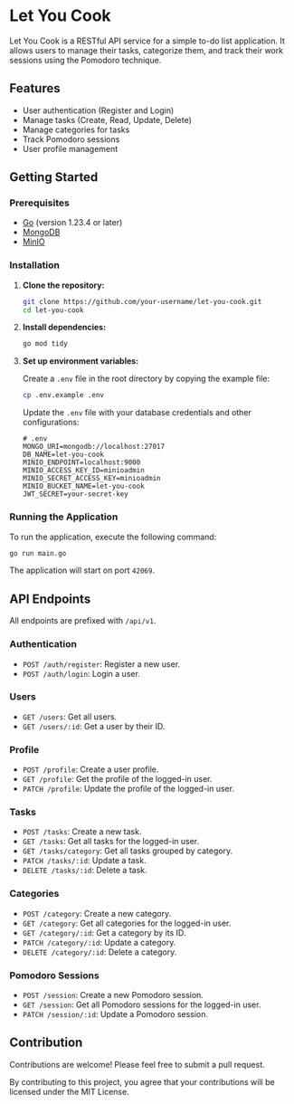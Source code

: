 # Let You Cook

Let You Cook is a RESTful API service for a simple to-do list application. It allows users to manage their tasks, categorize them, and track their work sessions using the Pomodoro technique.

## Features

- User authentication (Register and Login)
- Manage tasks (Create, Read, Update, Delete)
- Manage categories for tasks
- Track Pomodoro sessions
- User profile management

## Getting Started

### Prerequisites

- [Go](https://golang.org/) (version 1.23.4 or later)
- [MongoDB](https://www.mongodb.com/)
- [MinIO](https://min.io/)

### Installation

1.  **Clone the repository:**

    ```bash
    git clone https://github.com/your-username/let-you-cook.git
    cd let-you-cook
    ```

2.  **Install dependencies:**

    ```bash
    go mod tidy
    ```

3.  **Set up environment variables:**

    Create a `.env` file in the root directory by copying the example file:

    ```bash
    cp .env.example .env
    ```

    Update the `.env` file with your database credentials and other configurations:

    ```
    # .env
    MONGO_URI=mongodb://localhost:27017
    DB_NAME=let-you-cook
    MINIO_ENDPOINT=localhost:9000
    MINIO_ACCESS_KEY_ID=minioadmin
    MINIO_SECRET_ACCESS_KEY=minioadmin
    MINIO_BUCKET_NAME=let-you-cook
    JWT_SECRET=your-secret-key
    ```

### Running the Application

To run the application, execute the following command:

```bash
go run main.go
```

The application will start on port `42069`.

## API Endpoints

All endpoints are prefixed with `/api/v1`.

### Authentication

- `POST /auth/register`: Register a new user.
- `POST /auth/login`: Login a user.

### Users

- `GET /users`: Get all users.
- `GET /users/:id`: Get a user by their ID.

### Profile

- `POST /profile`: Create a user profile.
- `GET /profile`: Get the profile of the logged-in user.
- `PATCH /profile`: Update the profile of the logged-in user.

### Tasks

- `POST /tasks`: Create a new task.
- `GET /tasks`: Get all tasks for the logged-in user.
- `GET /tasks/category`: Get all tasks grouped by category.
- `PATCH /tasks/:id`: Update a task.
- `DELETE /tasks/:id`: Delete a task.

### Categories

- `POST /category`: Create a new category.
- `GET /category`: Get all categories for the logged-in user.
- `GET /category/:id`: Get a category by its ID.
- `PATCH /category/:id`: Update a category.
- `DELETE /category/:id`: Delete a category.

### Pomodoro Sessions

- `POST /session`: Create a new Pomodoro session.
- `GET /session`: Get all Pomodoro sessions for the logged-in user.
- `PATCH /session/:id`: Update a Pomodoro session.

## Contribution

Contributions are welcome! Please feel free to submit a pull request.

By contributing to this project, you agree that your contributions will be licensed under the MIT License.
